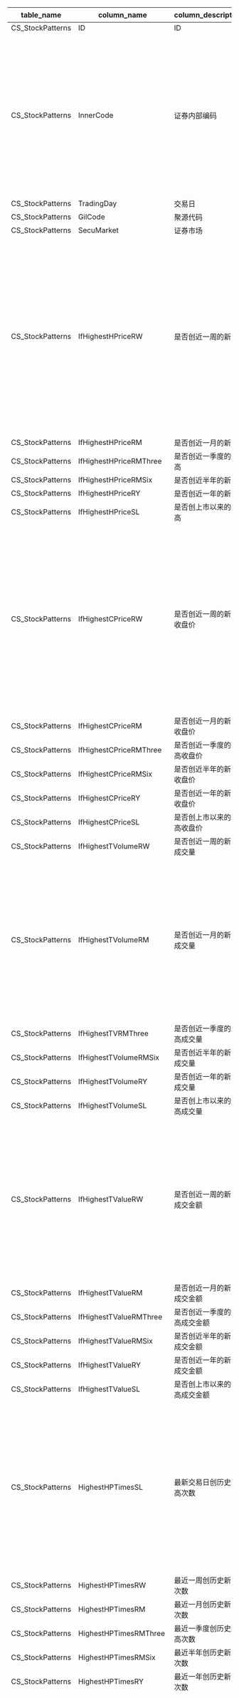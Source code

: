 | table_name | column_name| column_description | 注释| Annotation |
|---|---|---|---|---|
| CS_StockPatterns | ID | ID  | | |
| CS_StockPatterns | InnerCode| 证券内部编码 | 证券内部编码（InnerCode）：与“证券主表(SecuMain)”中的“证券内部编码(InnerCode)”关联，得到股票的证券代码、简称等其他详细信息。| Security Internal Code (InnerCode): Associated with the "Security Internal Code (InnerCode)" in the "Security Main Table (SecuMain)", to obtain the stock's security code, abbreviation, and other detailed information. |
| CS_StockPatterns | TradingDay | 交易日  | | |
| CS_StockPatterns | GilCode| 聚源代码  | | |
| CS_StockPatterns | SecuMarket | 证券市场  | | |
| CS_StockPatterns | IfHighestHPriceRW| 是否创近一周的新高 | 指定日期最高价是否大于指定日期最近N天最高价，是返回1， 否返回2。 N分别为：近1周、近1月、近3月、近半年、近1年、上市以来。| Whether the highest price on the specified date is greater than the highest price of the recent N days on the specified date, return 1 if yes, otherwise return 2. N is respectively: the past 1 week, the past 1 month, the past 3 months, the past half year, the past 1 year, and since the listing.|
| CS_StockPatterns | IfHighestHPriceRM| 是否创近一月的新高  | | |
| CS_StockPatterns | IfHighestHPriceRMThree | 是否创近一季度的新高  | | |
| CS_StockPatterns | IfHighestHPriceRMSix | 是否创近半年的新高  | | |
| CS_StockPatterns | IfHighestHPriceRY| 是否创近一年的新高  | | |
| CS_StockPatterns | IfHighestHPriceSL| 是否创上市以来的新高  | | |
| CS_StockPatterns | IfHighestCPriceRW| 是否创近一周的新高收盘价 | 指定日期收盘价是否大于指定日期最近N天收盘价，是返回1， 否返回2。 N分别为：近1周、近1月、近3月、近半年、近1年、上市以来。| Whether the closing price on the specified date is higher than the closing price of the nearest N days on the specified date, return 1 if yes, and 2 if no. N is respectively: the past 1 week, the past 1 month, the past 3 months, the past half year, the past 1 year, and since the listing. |
| CS_StockPatterns | IfHighestCPriceRM| 是否创近一月的新高收盘价  | | |
| CS_StockPatterns | IfHighestCPriceRMThree | 是否创近一季度的新高收盘价  | | |
| CS_StockPatterns | IfHighestCPriceRMSix | 是否创近半年的新高收盘价  | | |
| CS_StockPatterns | IfHighestCPriceRY| 是否创近一年的新高收盘价  | | |
| CS_StockPatterns | IfHighestCPriceSL| 是否创上市以来的新高收盘价  | | |
| CS_StockPatterns | IfHighestTVolumeRW | 是否创近一周的新高成交量  | | |
| CS_StockPatterns | IfHighestTVolumeRM | 是否创近一月的新高成交量 | 指定日期成交量是否大于指定日期最近N天成交量，是返回1， 否返回2。 N分别为：近1周、近1月、近3月、近半年、近1年、上市以来。| Whether the trading volume on the specified date is greater than that of the nearest N days before the specified date, return 1 if yes, otherwise return 2. N is for the past 1 week, 1 month, 3 months, half a year, 1 year, and since the listing. |
| CS_StockPatterns | IfHighestTVRMThree | 是否创近一季度的新高成交量  | | |
| CS_StockPatterns | IfHighestTVolumeRMSix| 是否创近半年的新高成交量  | | |
| CS_StockPatterns | IfHighestTVolumeRY | 是否创近一年的新高成交量  | | |
| CS_StockPatterns | IfHighestTVolumeSL | 是否创上市以来的新高成交量  | | |
| CS_StockPatterns | IfHighestTValueRW| 是否创近一周的新高成交金额 | 指定日期成交金额是否大于指定日期最近N天成交金额，是返回1， 否返回2。N分别为：近1周、近1月、近3月、近半年、近1年、上市以来。 | Whether the transaction amount on the specified date is greater than that of the nearest N days before the specified date, return 1 if yes, otherwise return 2. N is for the past 1 week, 1 month, 3 months, half a year, 1 year, and since the listing. |
| CS_StockPatterns | IfHighestTValueRM| 是否创近一月的新高成交金额  | | |
| CS_StockPatterns | IfHighestTValueRMThree | 是否创近一季度的新高成交金额  | | |
| CS_StockPatterns | IfHighestTValueRMSix | 是否创近半年的新高成交金额  | | |
| CS_StockPatterns | IfHighestTValueRY| 是否创近一年的新高成交金额  | | |
| CS_StockPatterns | IfHighestTValueSL| 是否创上市以来的新高成交金额  | | |
| CS_StockPatterns | HighestHPTimesSL | 最新交易日创历史新高次数 | 指定日期最近N天内大于指定日期之前的历史交易日最高价的次数。 N: 最新交易日、近1周、近1月、近3月、近半年、近1年 | The number of times the closing price in the last N days is higher than the highest historical trading price before the specified date. N: the most recent trading day, the past 1 week, the past 1 month, the past 3 months, the past half year, the past 1 year. |
| CS_StockPatterns | HighestHPTimesRW | 最近一周创历史新高次数  | | |
| CS_StockPatterns | HighestHPTimesRM | 最近一月创历史新高次数  | | |
| CS_StockPatterns | HighestHPTimesRMThree| 最近一季度创历史新高次数  | | |
| CS_StockPatterns | HighestHPTimesRMSix| 最近半年创历史新高次数  | | |
| CS_StockPatterns | HighestHPTimesRY | 最近一年创历史新高次数  | | |
| CS_StockPatterns | IfLowestLPriceRW | 是否创近一周的新低 | 指定日期最低价是否小于指定日期最近N天最低价，是返回1， 否返回2。 N分别为：近1周、近1月、近3月、近半年、近1年、上市以来。| Whether the lowest price on the specified date is less than the lowest price of the nearest N days on the specified date, return 1 if yes, otherwise return 2. N is respectively: the past 1 week, the past 1 month, the past 3 months, the past half year, the past 1 year, and since the listing.|
| CS_StockPatterns | IfLowestLPriceRM | 是否创近一个月的新低  | | |
| CS_StockPatterns | IfLowestLPRMThree| 是否创近一季度的新低  | | |
| CS_StockPatterns | IfLowestLPriceRMSix| 是否创近半年的新低  | | |
| CS_StockPatterns | IfLowestLPriceRY | 是否创近一年的新低  | | |
| CS_StockPatterns | IfLowestLPriceSL | 是否创上市以来的新低  | | |
| CS_StockPatterns | IfLowestClosePriceRW | 是否创近一周的新低收盘价 | 指定日期收盘价是否小于指定日期最近N天收盘价，是返回1， 否返回2。 N分别为：近1周、近1月、近3月、近半年、近1年、上市以来。| Whether the closing price on the specified date is less than the closing price of the nearest N days from the specified date, return 1 if yes, otherwise return 2. N is respectively: the past 1 week, the past 1 month, the past 3 months, the past half year, the past 1 year, and since the listing.|
| CS_StockPatterns | IfLowestClosePriceRM | 是否创近一月的新低收盘价  | | |
| CS_StockPatterns | IfLowestCPriceRMThree| 是否创近一季度的新低收盘价  | | |
| CS_StockPatterns | IfLowestCPriceRMSix| 是否创近半年的新低收盘价  | | |
| CS_StockPatterns | IfLowestClosePriceRY | 是否创近一年的新低收盘价  | | |
| CS_StockPatterns | IfLowestClosePriceSL | 是否创上市以来的新低收盘价  | | |
| CS_StockPatterns | IfLowestTVolumeRW| 是否创近一周的新低成交量 | 指定日期成交量是否小于指定日期最近N天成交量，是返回1， 否返回2。 N分别为：近1周、近1月、近3月、近半年、近1年、上市以来。| Whether the trading volume on the specified date is less than the trading volume of the nearest N days on the specified date, return 1 if yes, otherwise return 2. N is respectively: the past 1 week, the past 1 month, the past 3 months, the past half year, the past 1 year, and since the listing.|
| CS_StockPatterns | IfLowestTVolumeRM| 是否创近一月的新低成交量  | | |
| CS_StockPatterns | IfLowestTVolumeRMThree | 是否创近一季度的新低成交量  | | |
| CS_StockPatterns | IfLowestVolumeRMSix| 是否创近半年的新低成交量  | | |
| CS_StockPatterns | IfLowestTVolumeRY| 是否创近一年的新低成交量  | | |
| CS_StockPatterns | IfLowestTVolumeSL| 是否创上市以来的新低成交量  | | |
| CS_StockPatterns | IfLowestTValueRW | 是否创近一周的新低成交金额 | 指定日期成交金额是否小于指定日期最近N天成交金额，是返回1， 否返回2。N分别为：近1周、近1月、近3月、近半年、近1年、上市以来。 | Whether the transaction amount on the specified date is less than the transaction amount of the nearest N days from the specified date, return 1 if yes, otherwise return 2. N is: the past 1 week, the past 1 month, the past 3 months, the past half year, the past 1 year, and since the listing. |
| CS_StockPatterns | IfLowestTValueRM | 是否创近一月的新低成交金额  | | |
| CS_StockPatterns | IfLowestTValueRMThree| 是否创近一季度的新低成交金额  | | |
| CS_StockPatterns | IfLowestTValueRMSix| 是否创近半年的新低成交金额  | | |
| CS_StockPatterns | IfLowestTValueRY | 是否创近一年的新低成交金额  | | |
| CS_StockPatterns | IfLowestTValueSL | 是否创上市以来的新低成交金额  | | |
| CS_StockPatterns | LowestLowPriceTimesSL| 最新交易日创历史新低次数 | 指定日期最近N天内小于指定日期之前的历史交易日最低价的次数， N: 最新交易日、近1周、近1月、近3月、近半年、近1年。 | The number of times the closing price in the last N days is lower than the lowest historical trading price before the specified date, where N is the most recent trading day, the past 1 week, the past 1 month, the past 3 months, the past half year, and the past 1 year. |
| CS_StockPatterns | LowestLowPriceTimesRW| 最近一周创历史新低次数  | | |
| CS_StockPatterns | LowestLowPriceTimesRM| 最近一个月创历史新低次数  | | |
| CS_StockPatterns | LowestLPTimesRMThree | 最近一季度创历史新低次数  | | |
| CS_StockPatterns | LowestLPTimesRMSix | 最近半年创历史新低次数  | | |
| CS_StockPatterns | LowestLPTimesRY| 最近一年创历史新低次数  | | |
| CS_StockPatterns | RisingUpDays | 连涨天数 | 统计个股在指定交易日期往前推连续上涨的天数。| Count the number of consecutive rising days for a specific stock leading up to a given trading date. |
| CS_StockPatterns | FallingDownDays| 连跌天数 | 统计个股在指定交易日期往前推连续下跌的天数。| Count the number of consecutive losing days for a specific stock leading up to a given trading date. |
| CS_StockPatterns | VolumeRisingUpDays | 连续放量天数 | 统计个股在指定交易日期往前推成交量连续上升的天数。| Count the number of consecutive days with increasing trading volume for a specific stock leading up to a given trading date. |
| CS_StockPatterns | VolumeFallingDownDays| 连续缩量天数 | 统计个股在指定交易日期往前推成交量连续下降的天数。| Count the number of consecutive days with decreasing trading volume for a specific stock leading up to a given trading date. |
| CS_StockPatterns | BreakingMAverageFive | 向上向下有效突破5日均线| 向上有效突破： 最近N天的收盘价>n日均线，且距今N+1天的收盘价<=n日均线。 向下有效突破： 最近N天的收盘价<n日均线，且距今N+1天的收盘价>=n日均线。 1-向上有效突破, 2-向下有效突破, 0-其他。 均线计算：n日均线=n日收盘价之和/n。 向上向下有效突破字段按照N=3 计算。 | An upward effective breakthrough: The closing price of the recent N days is greater than the N-day moving average, and the closing price of N+1 days ago is less than or equal to the N-day moving average. A downward effective breakthrough: The closing price of the recent N days is less than the N-day moving average, and the closing price of N+1 days ago is greater than or equal to the N-day moving average. 1-Upward effective breakthrough, 2-Downward effective breakthrough, 0-Other. Moving average calculation: N-day moving average = Sum of N-day closing prices / n. The field for upward and downward effective breakthrough is calculated with N=3. |
| CS_StockPatterns | BreakingMAverageTen| 向上向下有效突破10日均线  | | |
| CS_StockPatterns | BreakingMAverageTwenty | 向上向下有效突破20日均线  | | |
| CS_StockPatterns | BreakingMAverageSixty| 向上向下有效突破60日均线  | | |
| CS_StockPatterns | RaisingLimitInNDays| N天M板 | N天： 指定交易日往前取到连续三个非涨停的交易日的最后一个交易日的后一个交易日且该交易日涨停作为起始日期，指定交易日作为截至日期，N天即为起始日期到截至日期区间内的天数。 M板：上述N天内的涨停数。| N days: The starting date is the day after the last trading day of the consecutive three non-limit-up trading days before the specified trading day, and the trading day with a limit-up is chosen as the starting date, with the specified trading day as the ending date. N days refer to the number of days from the starting date to the ending date. M board: The number of limit-up days within the aforementioned N days. |
| CS_StockPatterns | MAverageArrangements | 均线多空头排列看涨看跌 | 看涨：5日均线>10日均线>20日均线>60日均线，看涨返回1。 看跌：5日均线<10日均线<20日均线<60日均线，看跌返回2。 | Bullish: 5-day MA > 10-day MA > 20-day MA > 60-day MA, return 1 for bullish. Bearish: 5-day MA < 10-day MA < 20-day MA < 60-day MA, return 2 for bearish.|
| CS_StockPatterns | InsertTime | 发布时间  | | |
| CS_StockPatterns | UpdateTime | 更新时间  | | |
| CS_StockPatterns | JSID | JSID  | | |